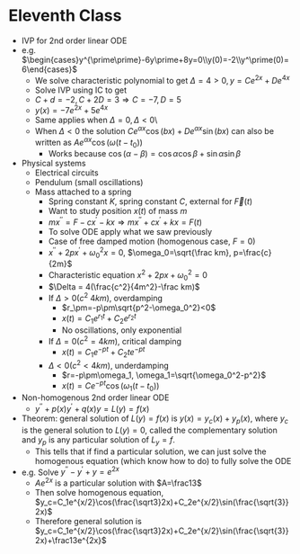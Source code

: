 # Eleventh Class
* IVP for 2nd order linear ODE
* e.g. $\begin{cases}y^{\prime\prime}-6y\prime+8y=0\\y(0)=-2\\y^\prime(0)=6\end{cases}$
  * We solve characteristic polynomial to get $\Delta = 4>0, y=Ce^{2x}+De^{4x}$
  * Solve IVP using IC to get
  * $C+d=-2, C+2D=3\Rightarrow C=-7, D=5$
  * $y(x)=-7e^{2x}+5e^{4x}$
  * Same applies when $\Delta=0, \Delta <0$\
  * When $\Delta<0$ the solution $Ce^{\alpha x}\cos(bx)+De^{\alpha x}\sin(bx)$ can also be written as $Ae^{\alpha x}\cos(\omega(t-t_0))$
    * Works because $\cos(\alpha-\beta)=\cos\alpha\cos\beta+\sin\alpha\sin\beta$
* Physical systems
  * Electrical circuits
  * Pendulum (small oscillations)
  * Mass attached to a spring
    * Spring constant $K$, spring constant $C$, external for $\vec F(t)$
    * Want to study position $x(t)$ of mass $m$
    * $mx^{\prime\prime}=F-cx^\prime-kx\Rightarrow mx^{\prime\prime}+cx^\prime+kx=F(t)$
    * To solve ODE apply what we saw previously
    * Case of free damped motion (homogenous case, $F=0$)
    * $x^{\prime\prime}+2px^\prime+\omega_0^2x=0$, $\omega_0=\sqrt{\frac km}, p=\frac{c}{2m}$
    * Characteristic equation $x^2+2px+\omega_0^2=0$
    * $\Delta = 4(\frac{c^2}{4m^2}-\frac km)$
    * If $\Delta>0 (c^2\>4km)$, overdamping
      * $r_\pm=-p\pm\sqrt{p^2-\omega_0^2}<0$
      * $x(t)=C_1e^{r_1t}+C_2e^{r_2t}$
      * No oscillations, only exponential
    * If $\Delta=0(c^2=4km)$, critical damping
      * $x(t)=C_1e^{-pt}+C_2te^{-pt}$
    * $\Delta <0(c^2<4km)$, underdamping
      * $r=-p\pm\omega_1, \omega_1=\sqrt{\omega_0^2-p^2}$
      * $x(t)=Ce^{-pt}\cos(\omega_1(t-t_0))$
* Non-homogenous 2nd order linear ODE
  * $y^{\prime\prime}+p(x)y^\prime+q(x)y=L(y)=f(x)$
* Theorem: general solution of $L(y)=f(x)$ is $y(x)=y_c(x)+y_p(x)$, where $y_c$ is the general solution to $L(y)=0$, called the complementary solution and $y_p$ is any particular solution of $L_y=f$. 
  * This tells that if find a particular solution, we can just solve the homogenous equation (which know how to do) to fully solve the ODE
* e.g. Solve $y^{\prime\prime}-y^\prime+y=e^{2x}$
  * $Ae^{2x}$ is a particular solution with $A=\frac13$
  * Then solve homogenous equation, $y_c=C_1e^{x/2}\cos(\frac{\sqrt3}2x)+C_2e^{x/2}\sin(\frac{\sqrt{3}}2x)$
  * Therefore general solution is $y_c=C_1e^{x/2}\cos(\frac{\sqrt3}2x)+C_2e^{x/2}\sin(\frac{\sqrt{3}}2x)+\frac13e^{2x}$